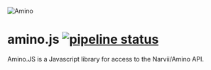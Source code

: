 ![Amino](https://pm1.narvii.com/6354/a293fd6d1f40df3bdd0a1211ad395fcfc1fd0def_hq.jpg)
# amino.js [![pipeline status](https://gitlab.robsys.space/Kikai/KikaiFramework/badges/master/pipeline.svg)](https://gitlab.robsys.space/Kikai/KikaiFramework/commits/master)

Amino.JS is a Javascript library for access to the Narvii/Amino API.
